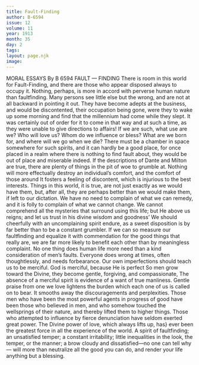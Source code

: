 ```yaml
---
title: Fault-Finding
author: B-6594
issue: 12
volume: 11
year: 1913
month: 35
day: 2
tags:
layout: page.njk
image:
---
```

MORAL ESSAYS    By B 6594    FAULT — FINDING    There is room in this world for Fault-Finding, and there are those who appear disposed always to occupy it. Nothing, perhaps, is more in accord with perverse human nature than faultfinding. Many persons see little else but the wrong, and are not at all backward in pointing it out. They have become adepts at the business, and would be discontented, their occupation being gone, were they to wake up some morning and find that the millennium had come while they slept. It was certainly out of order for it to come in that way and at such a time, as they were unable to give directions to affairs! If we are such, what use are we? Who will love us? Whom do we influence or bless? What are we born for, and where will we go when we die? There must be a chamber in space somewhere for such spirits, and it can hardly be a good place, for once placed in a realm where there is nothing to find fault about, they would be out of place and miserable indeed. If the descriptions of Dante and Milton are true, there are plenty of things in the pit of woe to grumble at. Nothing will more effectually destroy an individual’s comfort, and the comfort of those around It fosters a feeling of discontent, which is injurious to the best interests. Things in this world, it is true, are not just exactly as we would have them, but, after all, they are perhaps better than we would make them, if left to our dictation. We have no need to complain of what we can remedy, and it is folly to complain of what we cannot change. We cannot comprehend all the mysteries that surround using this life; but He above us reigns; and let us trust in his divine wisdom and goodness’ We should cheerfully with an uncomplaining spirit endure, as a sweet disposition is by far better than to be a constant grumbler. If we can so measure our faultfinding and equalize it with commendation for the good things that really are, we are far more likely to benefit each other than by meaningless complaint. No one thing does human life more need than a kind consideration of men’s faults. Everyone does wrong at times, often thoughtlessly, and needs forbearance. Our own imperfections should teach us to be merciful. God is merciful, because He is perfect So men grow toward the Divine, they become gentle, forgiving, and compassionate, The absence of a merciful spirit is evidence of a want of true manliness. Gentle praise from one we love lightens the burden which each one of us is called on to bear. It smooths away the discouragements and perplexities. Those men who have been the most powerful agents in progress of good have been those who believed in men, and who somehow touched the wellsprings of their nature, and thereby lifted them to higher things. Those who attempted to influence by fierce denunciation have seldom exerted great power. The Divine power of love, which always lifts up, has} ever been the greatest force in all the experience of the world. A spirit of faultfinding; an unsatisfied temper; a constant irritability; little inequalities in the look, the temper, or the manner; a brow cloudy and dissatisfied—no one can tell why— will more than neutralize all the good you can do, and render your life anything but a blessing. 

